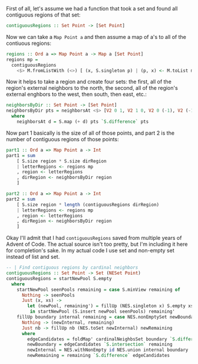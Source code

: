 First of all, let's assume we had a function that took a set and found all
contiguous regions of that set:

```haskell
contiguousRegions :: Set Point -> [Set Point]
```


Now we can take a `Map Point a` and then assume a map of a's to all of the
contiuous regions:

```haskell
regions :: Ord a => Map Point a -> Map a [Set Point]
regions mp =
  contiguousRegions
    <$> M.fromListWith (<>) [ (x, S.singleton p) | (p, x) <- M.toList mp ]
```

Now it helps to take a region and create four sets: the first, all of the
region's external neighbors to the north, the second, all of the region's
external enghbors to the west, then south, then east, etc.:

```haskell
neighborsByDir :: Set Point -> [Set Point]
neighborsByDir pts = neighborsAt <$> [V2 0 1, V2 1 0, V2 0 (-1), V2 (-1) 0]
  where
    neighborsAt d = S.map (+ d) pts `S.difference` pts
```

Now part 1 basically is the size of all of those points, and part 2 is the
number of contiguous regions of those points:


```haskell
part1 :: Ord a => Map Point a -> Int
part1 = sum
    [ S.size region * S.size dirRegion
    | letterRegions <- regions mp
    , region <- letterRegions
    , dirRegion <- neighborsByDir region
    ]

part2 :: Ord a => Map Point a -> Int
part2 = sum
    [ S.size region * length (contiguousRegions dirRegion)
    | letterRegions <- regions mp
    , region <- letterRegions
    , dirRegion <- neighborsByDir region
    ]
```

Okay I'll admit that I had `contiguousRegions` saved from multiple years of
Advent of Code. The actual source isn't too pretty, but I'm including it here
for completion's sake. In my actual code I use set and non-empty set
instead of list and set.

```haskell
-- | Find contiguous regions by cardinal neighbors
contiguousRegions :: Set Point -> Set (NESet Point)
contiguousRegions = startNewPool S.empty
  where
    startNewPool seenPools remaining = case S.minView remaining of
      Nothing -> seenPools
      Just (x, xs) ->
        let (newPool, remaining') = fillUp (NES.singleton x) S.empty xs
         in startNewPool (S.insert newPool seenPools) remaining'
    fillUp boundary internal remaining = case NES.nonEmptySet newBoundary of
      Nothing -> (newInternal, remaining)
      Just nb -> fillUp nb (NES.toSet newInternal) newRemaining
      where
        edgeCandidates = foldMap' cardinalNeighbsSet boundary `S.difference` internal
        newBoundary = edgeCandidates `S.intersection` remaining
        newInternal = NES.withNonEmpty id NES.union internal boundary
        newRemaining = remaining `S.difference` edgeCandidates
```
